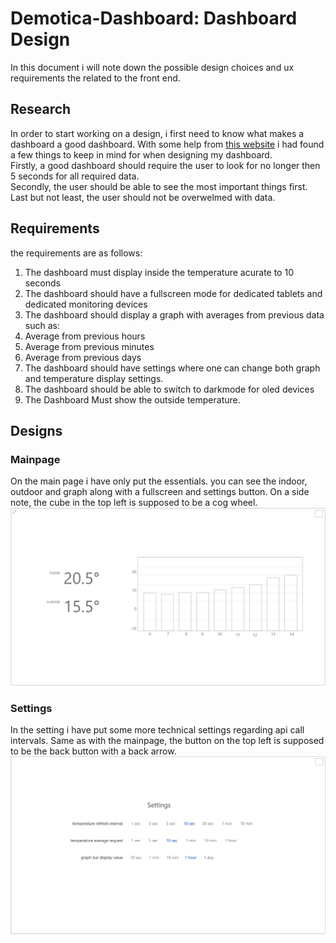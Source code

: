 # Demotica-Dashboard: Dashboard Design
In this document i will note down the possible design choices and ux requirements the related to the front end.

## Research
In order to start working on a design, i first need to know what makes a dashboard a good dashboard. 
With some help from [this website](https://www.eleken.co/blog-posts/dashboard-design-examples-that-catch-the-eye) i had found a few things to keep in mind for when designing my dashboard.<br/>
Firstly, a good dashboard should require the user to look for no longer then 5 seconds for all required data.<br/>
Secondly, the user should be able to see the most important things first.<br/>
Last but not least, the user should not be overwelmed with data.

## Requirements
the requirements are as follows:
1. The dashboard must display inside the temperature acurate to 10 seconds
2. The dashboard should have a fullscreen mode for dedicated tablets and dedicated monitoring devices
3. The dashboard should display a graph with averages from previous data such as:
  1. Average from previous hours 
  2. Average from previous minutes
  3. Average from previous days
4. The dashboard should have settings where one can change both graph and temperature display settings.
5. The dashboard should be able to switch to darkmode for oled devices
6. The Dashboard Must show the outside temperature.

## Designs
### Mainpage
On the main page i have only put the essentials. you can see the indoor, outdoor and graph along with a fullscreen and settings button.
On a side note, the cube in the top left is supposed to be a cog wheel.
![dashboard-pc.png](https://github.com/Rudolfisky/Demotica_Dashboard-Info/blob/main/Media/dashboard-pc.png?raw=true)
### Settings
In the setting i have put some more technical settings regarding api call intervals.
Same as with the mainpage, the button on the top left is supposed to be the back button with a back arrow.
![settings-pc.png](https://github.com/Rudolfisky/Demotica_Dashboard-Info/blob/main/Media/settings-pc.png?raw=true)

